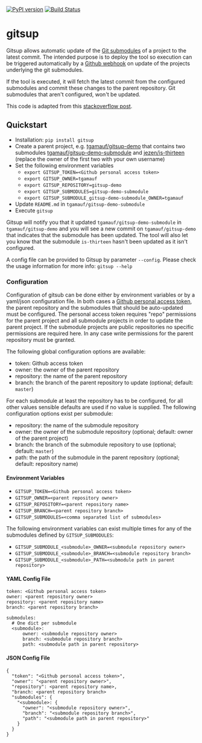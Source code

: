 [![PyPI version](https://badge.fury.io/py/gitsup.svg)](https://badge.fury.io/py/gitsup)
[![Build Status](https://travis-ci.org/tgamauf/gitsup.svg?branch=master)](https://travis-ci.org/tgamauf/gitsup)

# gitsup
Gitsup allows automatic update of the [Git submodules](https://git-scm.com/book/en/v2/Git-Tools-Submodules) of a project to the latest commit. The intended purpose is to
deploy the tool so execution can be triggered automatically by a [Github webhook](https://developer.github.com/webhooks/) 
on update of the projects underlying the git submodules.

If the tool is executed, it will fetch the latest commit from the configured submodules and commit these changes to the 
parent repository. Git submodules that aren't configured, won't be updated.

This code is adapted from this [stackoverflow post](https://stackoverflow.com/a/51751697/3927228).

## Quickstart
- Installation: `pip install gitsup`
- Create a parent project, e.g. [tgamauf/gitsup-demo](https://github.com/tgamauf/gitsup-demo) that contains two 
submodules [tgamauf/gitsup-demo-submodule](https://github.com/tgamauf/gitsup-demo-submodule) and [jezen/is-thirteen](
https://github.com/jezen/is-thirteen) (replace the owner of the first two with your own username)
- Set the following environment variables
    - `export GITSUP_TOKEN=<Github personal access token>`
    - `export GITSUP_OWNER=tgamauf`
    - `export GITSUP_REPOSITORY=gitsup-demo`
    - `export GITSUP_SUBMODULES=gitsup-demo-submodule`
    - `export GITSUP_SUBMODULE_gitsup-demo-submodule_OWNER=tgamauf`
- Update `README.md` in `tgamauf/gitsup-demo-submodule`
- Execute `gitsup`

Gitsup will notify you that it updated `tgamauf/gitsup-demo-submodule` in `tgamauf/gitsup-demo` and you will see a new 
commit on `tgamauf/gitsup-demo` that indicates that the submodule has been updated. The tool will also let you know 
that the submodule `is-thirteen` hasn't been updated as it isn't configured.

A config file can be provided to Gitsup by parameter `--config`. Please check the usage information for more info: `gitsup --help`

### Configuration
Configuration of gitsub can be done either by environment variables or by a yaml/json configuration file. In both cases 
a [Github personal access token](https://help.github.com/en/github/authenticating-to-github/creating-a-personal-access-token-for-the-command-line#creating-a-token), 
the parent repository and the submodules that should be auto-updated must be configured. The personal access token 
requires "repo" permissions for the parent project and all submodule projects in order to update the parent project. If 
the submodule projects are public repositories no specific permissions are required here. In any case write permissions 
for the parent repository must be granted.

The following global configuration options are available:
- token: Github access token
- owner: the owner of the parent repository
- repository: the name of the parent repository
- branch: the branch of the parent repository to update (optional; default: `master`)

For each submodule at least the repository has to be configured, for all other values sensible defaults are used if no 
value is supplied. The following configuration options exist per submodule:
- repository: the name of the submodule repository
- owner: the owner of the submodule repository (optional; default: owner of the parent project)
- branch: the branch of the submodule repository to use (optional; default: `master`)
- path: the path of the submodule in the parent repository (optional; default: repository name)

#### Environment Variables
- `GITSUP_TOKEN=<Github personal access token>`
- `GITSUP_OWNER=<parent repository owner>`
- `GITSUP_REPOSITORY=<parent repository name>`
- `GITSUP_BRANCH=<parent repository branch>`
- `GITSUP_SUBMODULES=<comma separated list of submodules>`

The following environment variables can exist multiple times for any of the submodules defined by `GITSUP_SUBMODULES`:
- `GITSUP_SUBMODULE_<submodule>_OWNER=<submodule repository owner>`
- `GITSUP_SUBMODULE_<submodule>_BRANCH=<submodule repository branch>`
- `GITSUP_SUBMODULE_<submodule>_PATH=<submodule path in parent repository>`

#### YAML Config File
```
token: <Github personal access token>
owner: <parent repository owner>
repository: <parent repository name>
branch: <parent repository branch>

submodules:
  # One dict per submodule
  <submodule>:
      owner: <submodule repository owner>
      branch: <submodule repository branch>
      path: <submodule path in parent repository>
```

#### JSON Config File
```
{
  "token": "<Github personal access token>",
  "owner": "<parent repository owner>",
  "repository": <parent repository name>,
  "branch: <parent repository branch>
  "submodules": {
    "<submodule>: {
      "owner": "<submodule repository owner>",
      "branch": "<submodule repository branch>",
      "path": "<submodule path in parent repository>"
    }
  }
}
```